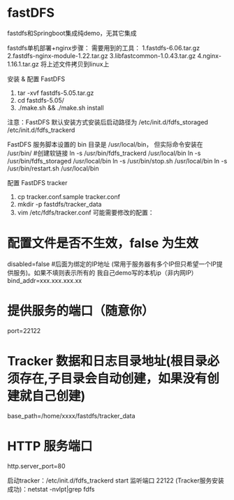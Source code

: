 # fastDFS
fastdfs和Springboot集成纯demo，无其它集成

fastdfs单机部署+nginx步骤：
需要用到的工具：
1.fastdfs-6.06.tar.gz
2.fastdfs-nginx-module-1.22.tar.gz
3.libfastcommon-1.0.43.tar.gz
4.nginx-1.16.1.tar.gz
将上述文件拷贝到linux上

安装 & 配置 FastDFS
1.  tar -xvf fastdfs-5.05.tar.gz
2.  cd fastdfs-5.05/
3.  ./make.sh && ./make.sh install

注意：FastDFS 默认安装方式安装后启动路径为
/etc/init.d/fdfs_storaged 
/etc/init.d/fdfs_trackerd 

FastDFS 服务脚本设置的 bin 目录是 /usr/local/bin， 但实际命令安装在 /usr/bin/
#创建软链接
ln -s /usr/bin/fdfs_trackerd   /usr/local/bin
ln -s /usr/bin/fdfs_storaged   /usr/local/bin
ln -s /usr/bin/stop.sh         /usr/local/bin
ln -s /usr/bin/restart.sh      /usr/local/bin

配置 FastDFS tracker
1.  cp tracker.conf.sample tracker.conf
2.  mkdir -p fastdfs/tracker_data
3.  vim /etc/fdfs/tracker.conf
可能需要修改的配置：
  # 配置文件是否不生效，false 为生效
  disabled=false
  #后面为绑定的IP地址 (常用于服务器有多个IP但只希望一个IP提供服务)。如果不填则表示所有的  我自己demo写的本机ip（非内网IP）
  bind_addr=xxx.xxx.xxx.xx
  # 提供服务的端口（随意你）
  port=22122
  # Tracker 数据和日志目录地址(根目录必须存在,子目录会自动创建，如果没有创建就自己创建)
  base_path=/home/xxxx/fastdfs/tracker_data
  # HTTP 服务端口
  http.server_port=80
  
启动tracker：/etc/init.d/fdfs_trackerd start
监听端口 22122 (Tracker服务安装成功)：netstat -nvlpt|grep fdfs



  
  
  
  

